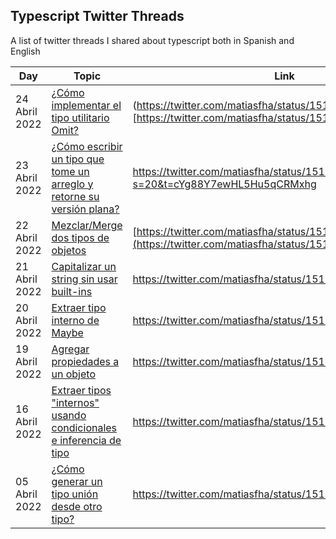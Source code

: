 ## Typescript Twitter Threads

A list of twitter threads I shared about typescript both in Spanish and English

| Day           | Topic | Link| Code |
| ------------- | ------------- |------------- |---------------- |
| 24 Abril 2022 | [¿Cómo implementar el tipo utilitario Omit?](https://twitter.com/matiasfha/status/1518258481542823936) | (https://twitter.com/matiasfha/status/1518258481542823936)[https://twitter.com/matiasfha/status/1518258481542823936] | [Playground](https://matiasfha.dev/play-omit-ts) |
| 23 Abril 2022 | [¿Cómo escribir un tipo que tome un arreglo y retorne su versión plana?](https://twitter.com/matiasfha/status/1517880997097852929?s=20&t=cYg88Y7ewHL5Hu5qCRMxhg) | https://twitter.com/matiasfha/status/1517880997097852929?s=20&t=cYg88Y7ewHL5Hu5qCRMxhg | [Playground](https://www.typescriptlang.org/play#code/PQKgUABBAsCsCcEC0EBiAbAhgF2wUwDtJklSziAjATwgC8ALAewFcqBLAWzYIHMIAKAAIBjehQBOjAJQQAxBzwATNsw5zM48ZirFis-RACKzPAGdsbRkSjEAkgQjZ6bUxFGZ06QjzwAaCFQsEADuLOiKEAR4So6MIeJs+BCYjlQADniO9DiOmADWZskOGlo0mAQReFy4MU6ZAGZYNcWa2qkZAHS6UKiM4hB4AB6YHGleAFzdEAAGs9imxNjpDU34DgC8aKuEADwA2gCM-gBM-nsAzP7QALpne3uw10-XAHwQwMAQhyf+lzD+j2Is2mUzeADU2HhghArBAAOKJAASzAo4wg9FwaVM4w+81EHQAVqYOn0eMA4PAwCBgGBaaAIAB9JnMlnMiAATRY-QAwoxFJlEXhxJlWaKmRBqXTwCAIAcOhAAEp4ABuLg0EFMbAgABUBq5mC1hTx0HFlZhhJYZrqhmtFK49tcIAB+L6OkEy47ygDKWoIcTM2BSZotAGeCP5GBQ1kLgNx6kK2P00hp8K5+ehkpo8Ma4oLMBEaNrMGx0FSIOd5QBRAl4YTMQP9YV18Sas0KAhJDA4NYayPCtz5lLJ8RJdOZo0msvQKsOYSYUxxYRWbBaBKMfzC7B9AjqvAZvdVQhbqk0sBLDJbbu7bVvTbWwa2+2Op1gACQDogb7Rb-vj6+caFCA80UfwOjAgD+iLEtnzfd8wI6Ltmh2YCXlAsDELWHYoPQF5ri-T9X3fbU8LAekxVFHUAwgbl50KcjWQlGlODSPpsHaTIAG8IErABHZgPH8StBgyYQ2IAXwgepJDUAByQRzzwJB3E8bwzGAesS1MGTaQUgdTEKTY9mIISROwHZeP49Adgw3YHVQ10XlQ4zhNrMyLI8aztgIfYjggU5yyuV4zl8-y-huRzfGc0zzL4jybO874vmOJ57MS5KIqi1yYsszyrwSkKzjC24vnuR5nlSgqAv+CBHgyqATKy9yrPi-YuPqRhGDRGSKA0GSAG4-LRA4AAYIDE-wZPayNeqCr42o6rqevEfrBtlUbxogSaOqWmTXickipUZei2VQZgR3oQCvXwLEjuOhlGNI8AoDeL1sn7QIzt7dANKsbF0UxbFcVMfEiRJcQyQpYBylMYIhWIcFIWhBdvosX60QxbAsRxYA8XoQliVJckEGAZGfoIBZnogABZPpMm5bIVN4Mx0YB7HcfxsGeBPWkgA) |
| 22 Abril 2022 | [Mezclar/Merge dos tipos de objetos](https://twitter.com/matiasfha/status/1517518640844722179)  | [https://twitter.com/matiasfha/status/1517518640844722179](https://twitter.com/matiasfha/status/1517518640844722179) | [Playground](https://www.typescriptlang.org/play?#code/PQKgUABBkQxPECKBXApgZwC4EsD2A7GGAWVQCcBzVCTAd1xoE8AHDCbfTBgQwn1VpNWAOggBpVI3QRcAMxoALaulQBjAgBMh1XADdyZbBrYBrSdLmLqs7GSzbhRKADFcZCKgAe3ALbMANqhOEAAGYZjoMJgs1rgMALwQAN4wUPi+qABcEFiG+BQA3KkQ3FTZuRyFMAC+UTEQ6gnJxaVZfMg+AEbkRVBQKp7lmHkUNcHRrBAAShjI-pgQiaSUqAA8snEANI0AfAUQwMAenqyqmKhaXBDdyek+bRX5myVl7V3kzwNDI7VgIMBgQETajLKirZzHc74DTSGbqMgaVaPCjPZD4Ez4XC0fA7Z4AZUhqGhsLUbkRyNR6Mx2J2O0WzSgAG0xOx8BAzIxLBCAD7sySWPEAXWyLK8UJhfM58gJAH4IHjmYKICLCcTJVyIHLnIrlXxUPoyGBfmBQBAAPoWy1Wy0QAAqGAWAGFuCppNb3RaIP8wNg-G4FsDkhAAKIAR2Q3H8z2DJzUC2qEFkZFwPggAHIAALAgC0qgUkcC+QwwGQOH86DTQPqriaKSg3Gy+A63UNUE630qRrAgYAQtx3Ik69dG83yDBVNlOnFAtxCMbA6oXWxEoyYDHTphVmGI-5VqC1jXnn2yLiGX0G28W8V25ex30GpPp6hZzVaZswILAYCgA) |
| 21 Abril 2022 | [Capitalizar un string sin usar built-ins](https://twitter.com/matiasfha/status/1517156242065477635) | https://twitter.com/matiasfha/status/1517156242065477635 | [Playground](https://www.typescriptlang.org/play?#code/JYWwDg9gTgLgBDAnmApnA3nAogRwK4CGANgDTYAeqAxvAL5wBmUEIcA5AAJKoC0VAFsSIoAdgHMUAZwD0eGMCKS2AKGXc0AWUQBhAmHlFgALxQAeAMpwU5GKIAmkuOZhRg4gHxwAvHCdWb9o4ABgAk6G4MKFBwABIoBHa0YRFRcAAqBAq0QXAA-HCh6ACqYKhQVASSZnEJ7knoGVk5AFxOqupwFVWOPgDayr5YlCg0priERKZauvoKxmYARAwQEAvuJAsAYitr6wMU1DBj+MRTOnoG86ZbO+s3q+57g8Oj46fTF3Mm1wxrG5u7Ej7IaHY4TM4zS7fBZ-GGPIHPUFvSYfWaGaHLCBwABGBCgsO2WNx+PhygAuqplNJpHAAPIwfipADuBEQcCZwAZEDkcDwkjcYhxeAUMB4biqsFUblsUAYBCoaG0gigjgw+wIrTYAEE2AicZqAEK6-ZUTXaY2+OyagAiKl8KE1WDtjE1m2dYk1AHE2HB9tS4NoICJ5CI8GgOQyEIy4BAGalhDAZZJlLRKR1UVCUAAmCz+WwiBxOFwCzw+PzWfOFwopaI1RLJESRaKNIjZPK+3x1vOBOAAaxQiAgDADysc+UKSrxkl6dbJ9Rbbda5mUS-ayDQXSkWe8cH6iJGR2REM+6OzP1u-1uTwOB7B73OaPmOfuBKvepBt6PGa+Z6WBMBwIvIeJwog+mbPrCAH7q8IHHo+JjPpiOJ4q+RIoaSFJAA) |
| 20 Abril 2022 | [Extraer tipo interno de Maybe](https://twitter.com/matiasfha/status/1516793849577844738) | https://twitter.com/matiasfha/status/1516793849577844738| [Playground](https://www.typescriptlang.org/play?#code/JYWwDg9gTgLgBDAnmApnA3nAogRwK4CGANgDTYAeqAxvAL5wBmUEIcA5AAJKoC0VAFsSIoAdgHMUAZwD0eGMCKS2AKGXc0AWQKIARigA8AFQB8cOAF44huAB84IvESKrpAKmVxXcAPKRJwGDQIBgR+TW09BGQUDy8AuAAiPBEAdygCMEkE0PDdNAA3YjwYzzgoFBg8KBFJHLhkgBMUKCJtYHEo1FjpZRRKaHh1OAApPEkYfW8dACtTSynpuD7AkQbagCUUKmgG-XGodrEyZIBrEQgUkWMPMzgAfgwb2+e4AG0AaTh2uBOURGCfDMALoALhGYwmCw+QOMAG4nrdaAiwQsluQVms4Fo8vp2gxmnAAGpFFDXZ4PYlEYpojG1BxOBHk+wofLNRm3MGU4rI5msqDwtTRLERFAAZRgUAswpx+0O1yG2L0AHUdlLFQYEikdglroLUNK9AA5KSBBqoyzq-ToG4EMGW2XiYwkG46O0iq0IqhghwgPRQG60a6B1RDY3jFBmmZS61mW1wB1HF1gmO3L32PC+tlmJFIvVoKgESRSKWvG5YShbCa4QhEfSjcb6dXiqBO+MSuVOssVmj6avEOsQxsilVQBqtzXa4ydszl6hV-D9+sTdVh00LVuriPrzvKIFAA) |
| 19 Abril 2022 | [Agregar propiedades a un objeto](https://twitter.com/matiasfha/status/1516416396468658192) | https://twitter.com/matiasfha/status/1516416396468658192 | |
| 16 Abril 2022| [Extraer tipos "internos" usando condicionales e inferencia de tipo](https://twitter.com/matiasfha/status/1515329179268489223) | https://twitter.com/matiasfha/status/1515329179268489223 ||
| 05 Abril 2022 | [¿Cómo generar un tipo unión desde otro tipo?](https://twitter.com/matiasfha/status/1511362659790163974) | https://twitter.com/matiasfha/status/1511362659790163974 ||
